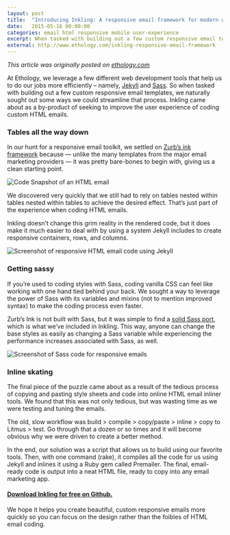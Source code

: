 ```yaml
---
layout: post
title:  "Introducing Inkling: A responsive email framework for modern web developers"
date:   2015-05-16 00:00:00
categories: email html responsive mobile user-experience
excerpt: When tasked with building out a few custom responsive email templates, we naturally sought out some ways we could streamline that process. Inkling came about as a by-product of seeking to improve the user experience of coding custom HTML emails.
external: http://www.ethology.com/inkling-responsive-email-framework
---
```


_This article was originally posted on [ethology.com](http://www.ethology.com/inkling-responsive-email-framework)_

At Ethology, we leverage a few different web development tools that help us to do our jobs more efficiently – namely, <a href="http://jekyllrb.com/" target="_blank">Jekyll</a> and <a href="http://sass-lang.com/" target="_blank">Sass</a>. So when tasked with building out a few custom responsive email templates, we naturally sought out some ways we could streamline that process. Inkling came about as a by-product of seeking to improve the user experience of coding custom HTML emails.

### Tables all the way down

In our hunt for a responsive email toolkit, we settled on <a href="http://zurb.com/ink/" target="_blank">Zurb’s ink framework</a> because — unlike the many templates from the major email marketing providers — it was pretty bare-bones to begin with, giving us a clean starting point.

<img class="alignnone size-full wp-image-2189" src="{{ site.baseurl }}/media/2015/code-before.jpg" alt="Code Snapshot of an HTML email ">

We discovered very quickly that we still had to rely on tables nested within tables nested within tables to achieve the desired effect. That’s just part of the experience when coding HTML emails.

Inkling doesn’t change this grim reality in the rendered code, but it does make it much easier to deal with by using a system Jekyll includes to create responsive containers, rows, and columns.

<img class="alignnone size-full wp-image-2188" src="{{ site.baseurl }}/media/2015/code-after.jpg" alt="Screenshot of responsive HTML email code using Jekyll">

### Getting sassy

If you’re used to coding styles with Sass, coding vanilla CSS can feel like working with one hand tied behind your back. We sought a way to leverage the power of Sass with its variables and mixins (not to mention improved syntax) to make the coding process even faster.

Zurb’s Ink is not built with Sass, but it was simple to find a <a href="https://github.com/faustgertz/sassy-ink" target="_blank">solid Sass port</a>, which is what we’ve included in Inkling. This way, anyone can change the base styles as easily as changing a Sass variable while experiencing the performance increases associated with Sass, as well.

<img class="alignnone size-full wp-image-2190" src="{{ site.baseurl }}/media/2015/sass.jpg" alt="Screenshot of Sass code for responsive emails">


### Inline skating

The final piece of the puzzle came about as a result of the tedious process of copying and pasting style sheets and code into online HTML email inliner tools. We found that this was not only tedious, but was wasting time as we were testing and tuning the emails.

The old, slow workflow was build &gt; compile &gt; copy/paste &gt; inline &gt; copy to Litmus &gt; test. Go through that a dozen or so times and it will become obvious why we were driven to create a better method.

In the end, our solution was a script that allows us to build using our favorite tools. Then, with one command (rake), it compiles all the code for us using Jekyll and inlines it using a Ruby gem called Premailer. The final, email-ready code is output into a neat HTML file, ready to copy into any email marketing app.

#### <a href="https://github.com/ethology-co/inkling" target="_blank">Download Inkling for free on Github.</a>

We hope it helps you create beautiful, custom responsive emails more quickly so you can focus on the design rather than the foibles of HTML email coding.
